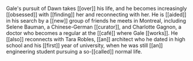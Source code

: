 Gale's pursuit of Dawn takes [[over]] his life, and he becomes increasingly [[obsessed]] with [[finding]] her and reconnecting with her. He is [[aided]] in his search by a [[new]] group of friends he meets in Montreal, including Selene Bauman, a Chinese-German [[curator]], and Charlotte Gagnon, a doctor who becomes a regular at the [[café]] where Gale [[works]]. He [[also]] reconnects with Tara Robles, [[an]] architect who he dated in high school and his [[first]] year of university, when he was still [[an]] engineering student pursuing a so-[[called]] normal life.

